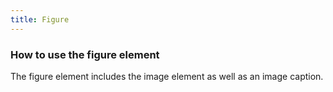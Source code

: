 ```yaml
---
title: Figure
---
```

### How to use the figure element

The figure element includes the image element as well as an image caption.
